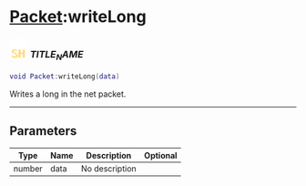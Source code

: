 # [Packet](../packet/README.md):writeLong

### <img src="../../.gitbook/assets/shared.png" width="32" height="32" /> $TITLE_NAME$

```lua
void Packet:writeLong(data)
```

Writes a long in the net packet.<br>

-----------------
## Parameters

| Type   | Name | Description | Optional |
| ------ | ---- | ----------- | -------: |
| number | data | No description |  |
